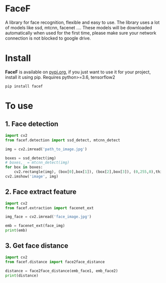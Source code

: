 # FaceF
A library for face recognition, flexible and easy to use. The library uses a lot of models like ssd, mtcnn, facenet .... These models will be downloaded automatically when used for the first time, please make sure your network connection is not blocked to google drive.

# Install
**FaceF** is available on [pypi.org](https://pypi.org/), if you just want to use it for your project, install it using pip.
Requires python>=3.6, tensorflow2
```
pip install facef
```
# To use
## 1. Face detection

```py
import cv2
from facef.detection import ssd_detect, mtcnn_detect 

img = cv2.imread('path_to_image.jpg')

boxes = ssd_detect(img)
# boxes,_ = mtcnn_detect(img)
for box in boxes:
    cv2.rectangle(img), (box[0],box[1]), (box[2],box[3]), (0,255,0),thickness=2)
cv2.imshow('image', img)
```

## 2. Face extract feature 

```py
import cv2
from facef.extraction import facenet_ext 

img_face = cv2.imread('face_image.jpg')

emb = facenet_ext(face_img)
print(emb)
```

## 3. Get face distance

```py
import cv2
from facef.distance import face2face_distance 

distance = face2face_distance(emb_face1, emb_face2)
print(distance)
```